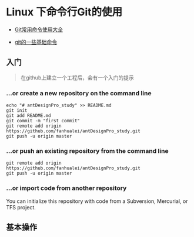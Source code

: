 # Linux 下命令行Git的使用





* [Git常用命令使用大全](https://www.cnblogs.com/Gxiaopan/p/6714539.html)

*  [git的一些基础命令](http://www.cnblogs.com/libin-1/p/5918468.html)



## 入门



> 在github上建立一个工程后，会有一个入门的提示

### …or create a new repository on the command line

```
echo "# antDesignPro_study" >> README.md
git init
git add README.md
git commit -m "first commit"
git remote add origin https://github.com/fanhualei/antDesignPro_study.git
git push -u origin master
```

### …or push an existing repository from the command line

```
git remote add origin https://github.com/fanhualei/antDesignPro_study.git
git push -u origin master
```

### …or import code from another repository

You can initialize this repository with code from a Subversion, Mercurial, or TFS project.



## 基本操作





